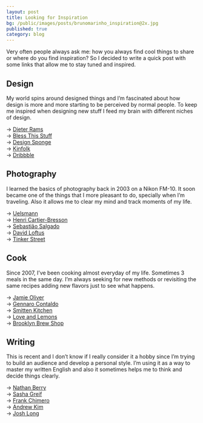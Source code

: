 ```yaml
---
layout: post
title: Looking for Inspiration
bg: /public/images/posts/brunomarinho_inspiration@2x.jpg
published: true
category: blog
---
```


Very often people always ask me: how you always find cool things to share or where do you find inspiration? So I decided to write a quick post with some links that allow me to stay tuned and inspired.

## Design
My world spins around designed things and I’m fascinated about how design is more and more starting to be perceived by normal people. To keep me inspired when designing new stuff I feed my brain with different niches of design.

→ <a href="https://www.vitsoe.com/gb/about/dieter-rams" target="_blank">Dieter Rams</a><br>
→ <a href="http://www.blessthisstuff.com/" target="_blank">Bless This Stuff</a><br>
→ <a href="http://www.designsponge.com/" target="_blank">Design Sponge</a><br>
→ <a href="http://www.kinfolk.com/" target="_blank">Kinfolk</a><br>
→ <a href="https://dribbble.com/" target="_blank">Dribbble</a><br>

## Photography
I learned the basics of photography back in 2003 on a Nikon FM-10. It soon became one of the things that I more pleasant to do, specially when I’m traveling. Also it allows me to clear my mind and track moments of my life.

→ <a href="http://www.uelsmann.net/" target="_blank">Uelsmann</a><br>
→ <a href="https://en.wikipedia.org/wiki/Henri_Cartier-Bresson" target="_blank">Henri Cartier-Bresson</a><br>
→ <a href="http://www.amazonasimages.com/" target="_blank">Sebastião Salgado</a><br>
→ <a href="http://www.davidloftus.com/" target="_blank">David Loftus</a><br>
→ <a href="http://tinker-street.com/" target="_blank">Tinker Street</a><br>

## Cook
Since 2007, I’ve been cooking almost everyday of my life. Sometimes 3 meals in the same day. I’m always seeking for new methods or revisiting the same recipes adding new flavors just to see what happens.

→ <a href="http://www.jamieoliver.com/" target="_blank">Jamie Oliver</a><br>
→ <a href="https://www.youtube.com/user/gennarocontaldo" target="_blank">Gennaro Contaldo</a><br>
→ <a href="http://smittenkitchen.com/" target="_blank">Smitten Kitchen</a><br>
→ <a href="http://www.loveandlemons.com/" target="_blank">Love and Lemons</a><br>
→ <a href="http://brooklynbrewshop.com/" target="_blank">Brooklyn Brew Shop</a><br>

## Writing
This is recent and I don’t know if I really consider it a hobby since I’m trying to build an audience and develop a personal style. I’m using it as a way to master my written English and also it sometimes helps me to think and decide things clearly.

→ <a href="http://nathanbarry.com/" target="_blank">Nathan Berry</a><br>
→ <a href="http://sachagreif.com/" target="_blank">Sasha Greif</a><br>
→ <a href="http://frankchimero.com/" target="_blank">Frank Chimero</a><br>
→ <a href="http://www.minimallyminimal.com/" target="_blank">Andrew Kim</a><br>
→ <a href="http://joshlong.cc/" target="_blank">Josh Long</a><br>